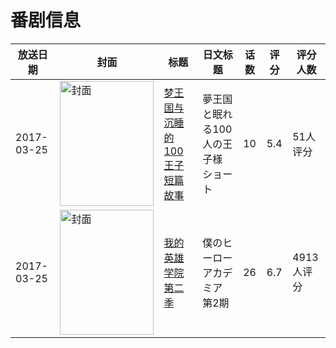 # 番剧信息

|放送日期|封面|标题|日文标题|话数|评分|评分人数|
|---|---|---|---|---|---|---|
|2017-03-25|<img src="https://lain.bgm.tv/pic/cover/c/25/59/191324_Ggi9R.jpg" alt="封面" style="width:150px;height:200px;object-fit:cover;">|[梦王国与沉睡的100王子 短篇故事](https://bangumi.tv/subject/191324)|夢王国と眠れる100人の王子様 ショート|10|5.4|51人评分|
|2017-03-25|<img src="https://lain.bgm.tv/pic/cover/c/8e/5c/185761_1Z9KH.jpg" alt="封面" style="width:150px;height:200px;object-fit:cover;">|[我的英雄学院 第二季](https://bangumi.tv/subject/185761)|僕のヒーローアカデミア 第2期|26|6.7|4913人评分|
